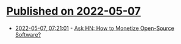 # [Published on 2022-05-07](index.md)

* [2022-05-07, 07:21:01](https://news.ycombinator.com/item?id=31292768) - [Ask HN: How to Monetize Open-Source Software?](https://news.ycombinator.com/item?id=31292768)
